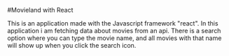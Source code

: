 #Movieland with React

This is an application made with the Javascript framework "react".
In this application i am fetching data about movies from an api.
There is a search option where you can type the movie name, and all movies with that name will show up when you click the search icon. 

